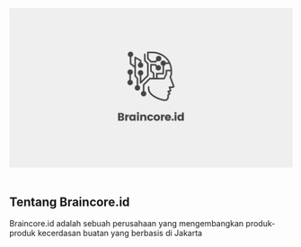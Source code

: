 <p align="center">
    <img alt="banner koding" src="https://raw.githubusercontent.com/Braincore-id/.github/main/Banner_Braincore.png"><br>
    <br>
</p>

## Tentang Braincore.id
  
Braincore.id adalah sebuah perusahaan yang mengembangkan produk-produk kecerdasan buatan yang berbasis di Jakarta
